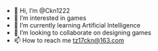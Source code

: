 - 👋 Hi, I’m @Ckn1222
- 👀 I’m interested in games
- 🌱 I’m currently learning Artificial Intelligence
- 💞️ I’m looking to collaborate on designing games
- 📫 How to reach me tz17ckn@163.com

<!---
Ckn1222/Ckn1222 is a ✨ special ✨ repository because its `README.md` (this file) appears on your GitHub profile.
You can click the Preview link to take a look at your changes.
--->
